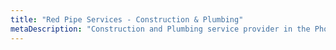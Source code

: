 ```yaml
---
title: "Red Pipe Services - Construction & Plumbing"
metaDescription: "Construction and Plumbing service provider in the Phoenix Metro area."
---
```

